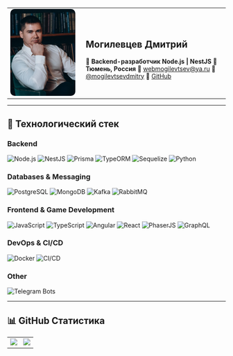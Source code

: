 <table>
  <tr>
    <td width="160px">
      <img src="me.jpg" width="150px" style="border-radius: 10px;">
    </td>
    <td>
      <h2>Могилевцев Дмитрий</h2>
      🚀 <strong>Backend-разработчик Node.js | NestJS</strong>  
      📍 <strong>Тюмень, Россия</strong>  
      📧 <a href="mailto:webmogilevtsev@ya.ru">webmogilevtsev@ya.ru</a>  
      💬 <a href="https://t.me/mogilevtsevdmitry">@mogilevtsevdmitry</a>  
      🔗 <a href="https://github.com/mogilevtsevdmitry">GitHub</a>  
    </td>
  </tr>
</table>

---

## 🚀 Технологический стек  

### **Backend**  
![Node.js](https://img.shields.io/badge/Node.js-339933?style=for-the-badge&logo=nodedotjs&logoColor=white)
![NestJS](https://img.shields.io/badge/NestJS-E0234E?style=for-the-badge&logo=nestjs&logoColor=white)
![Prisma](https://img.shields.io/badge/Prisma-2D3748?style=for-the-badge&logo=prisma&logoColor=white)
![TypeORM](https://img.shields.io/badge/TypeORM-262626?style=for-the-badge&logo=typeorm&logoColor=white)
![Sequelize](https://img.shields.io/badge/Sequelize-52B0E7?style=for-the-badge&logo=sequelize&logoColor=white)
![Python](https://img.shields.io/badge/python-3776AB?style=for-the-badge&logo=python&logoColor=white)

### **Databases & Messaging**  
![PostgreSQL](https://img.shields.io/badge/PostgreSQL-336791?style=for-the-badge&logo=postgresql&logoColor=white)
![MongoDB](https://img.shields.io/badge/MongoDB-47A248?style=for-the-badge&logo=mongodb&logoColor=white)
![Kafka](https://img.shields.io/badge/Kafka-231F20?style=for-the-badge&logo=apachekafka&logoColor=white)
![RabbitMQ](https://img.shields.io/badge/RabbitMQ-FF6600?style=for-the-badge&logo=rabbitmq&logoColor=white)

### **Frontend & Game Development**  
![JavaScript](https://img.shields.io/badge/JavaScript-F7DF1E?style=for-the-badge&logo=javascript&logoColor=black)
![TypeScript](https://img.shields.io/badge/TypeScript-3178C6?style=for-the-badge&logo=typescript&logoColor=white)
![Angular](https://img.shields.io/badge/Angular-DD0031?style=for-the-badge&logo=angular&logoColor=white)
![React](https://img.shields.io/badge/React-61DAFB?style=for-the-badge&logo=react&logoColor=black)
![PhaserJS](https://img.shields.io/badge/PhaserJS-0082C9?style=for-the-badge&logo=phaser&logoColor=white)
![GraphQL](https://img.shields.io/badge/GraphQL-E10098?style=for-the-badge&logo=graphql&logoColor=white)

### **DevOps & CI/CD**  
![Docker](https://img.shields.io/badge/Docker-2496ED?style=for-the-badge&logo=docker&logoColor=white)
![CI/CD](https://img.shields.io/badge/GitLab%20CI/CD-FC6D26?style=for-the-badge&logo=gitlab&logoColor=white)

### **Other**  
![Telegram Bots](https://img.shields.io/badge/Telegram%20Bot-26A5E4?style=for-the-badge&logo=telegram&logoColor=white)

---

## 📊 GitHub Статистика  

<table>
  <tr>
    <td>
      <img src="https://github-readme-stats.vercel.app/api?username=mogilevtsevdmitry&show_icons=true&theme=dark" />
    </td>
    <td>
      <img src="https://github-readme-stats.vercel.app/api/top-langs/?username=mogilevtsevdmitry&layout=compact&theme=dark" />
    </td>
  </tr>
</table>
